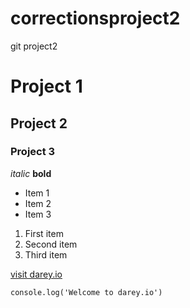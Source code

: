 # correctionsproject2
git project2
# Project 1
## Project 2
### Project 3


*italic* 
**bold**
- Item 1
- Item 2
- Item 3



1. First item
2. Second item
3. Third item

[visit darey.io](https://www.darey.io)






`console.log('Welcome to darey.io')`

